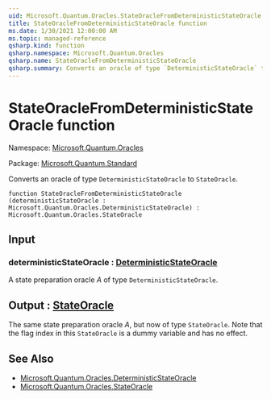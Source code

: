 ```yaml
---
uid: Microsoft.Quantum.Oracles.StateOracleFromDeterministicStateOracle
title: StateOracleFromDeterministicStateOracle function
ms.date: 1/30/2021 12:00:00 AM
ms.topic: managed-reference
qsharp.kind: function
qsharp.namespace: Microsoft.Quantum.Oracles
qsharp.name: StateOracleFromDeterministicStateOracle
qsharp.summary: Converts an oracle of type `DeterministicStateOracle` to `StateOracle`.
---
```


# StateOracleFromDeterministicStateOracle function

Namespace: [Microsoft.Quantum.Oracles](xref:Microsoft.Quantum.Oracles)

Package: [Microsoft.Quantum.Standard](https://nuget.org/packages/Microsoft.Quantum.Standard)


Converts an oracle of type `DeterministicStateOracle` to `StateOracle`.

```qsharp
function StateOracleFromDeterministicStateOracle (deterministicStateOracle : Microsoft.Quantum.Oracles.DeterministicStateOracle) : Microsoft.Quantum.Oracles.StateOracle
```


## Input

### deterministicStateOracle : [DeterministicStateOracle](xref:Microsoft.Quantum.Oracles.DeterministicStateOracle)

A state preparation oracle $A$ of type `DeterministicStateOracle`.



## Output : [StateOracle](xref:Microsoft.Quantum.Oracles.StateOracle)

The same state preparation oracle $A$, but now of type`StateOracle`. Note that the flag index in this `StateOracle` is adummy variable and has no effect.

## See Also

- [Microsoft.Quantum.Oracles.DeterministicStateOracle](xref:Microsoft.Quantum.Oracles.DeterministicStateOracle)
- [Microsoft.Quantum.Oracles.StateOracle](xref:Microsoft.Quantum.Oracles.StateOracle)